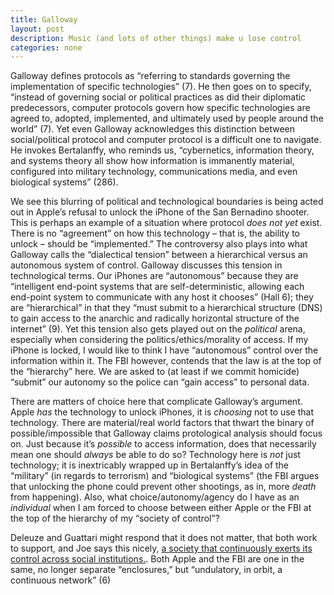 ```yaml
---
title: Galloway
layout: post
description: Music (and lots of other things) make u lose control
categories: none
---
```

Galloway defines protocols as “referring to standards governing the implementation of specific technologies” (7). He then goes on to specify, “instead of governing social or political practices as did their diplomatic predecessors, computer protocols govern how specific technologies are agreed to, adopted, implemented, and ultimately used by people around the world” (7). Yet even Galloway acknowledges this distinction between social/political protocol and computer protocol is a difficult one to navigate. He invokes Bertalanffy, who reminds us, “cybernetics, information theory, and systems theory all show how information is immanently material, configured into military technology, communications media, and even biological systems” (286).

We see this blurring of political and technological boundaries is being acted out in Apple’s refusal to unlock the iPhone of the San Bernadino shooter. This is perhaps an example of a situation where protocol *does not yet* exist. There is no “agreement” on how this technology – that is, the ability to unlock – should be “implemented.” The controversy also plays into what Galloway calls the “dialectical tension” between a hierarchical versus an autonomous system of control. Galloway discusses this tension in technological terms. Our iPhones are “autonomous” because they are “intelligent end-point systems that are self-deterministic, allowing each end-point system to communicate with any host it chooses” (Hall 6); they are “hierarchical” in that they “must submit to a hierarchical structure (DNS) to gain access to the anarchic and radically horizontal structure of the internet” (9). Yet this tension also gets played out on the *political* arena, especially when considering the politics/ethics/morality of access. If my iPhone is locked, I would like to think I have “autonomous” control over the information within it. The FBI however, contends that the law is at the top of the “hierarchy” here. We are asked to (at least if we commit homicide) “submit” our autonomy so the police can “gain access” to personal data.

There are matters of choice here that complicate Galloway’s argument. Apple *has* the technology to unlock iPhones, it is *choosing* not to use that technology. There are material/real world factors that thwart the binary of possible/impossible that Galloway claims protological analysis should focus on. Just because it’s *possible* to access information, does that necessarily mean one should *always* be able to do so? Technology here is *not* just technology; it is inextricably wrapped up in Bertalanffy’s idea of the “military” (in regards to terrorism) and “biological systems” (the FBI argues that unlocking the phone could prevent other shootings, as in, more *death* from happening). Also, what choice/autonomy/agency do I have as an *individual* when I am forced to choose between either Apple or the FBI at the top of the hierarchy of my “society of control”? 

Deleuze and Guattari might respond that it does not matter, that both work to support, and Joe says this nicely, [a society that continuously exerts its control across social institutions.](http://joetorok.github.io/blog/2016-03-02/deleuze-galloway-discussion.html). Both Apple and the FBI are one in the same, no longer separate “enclosures,” but “undulatory, in orbit, a continuous network” (6) 
